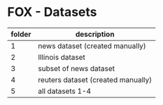 FOX - Datasets
===============

| folder | description |
| - | - |
| 1 | news dataset (created manually) |
| 2 | Illinois dataset |
| 3 | subset of news dataset |
| 4 | reuters dataset (created manually) |
| 5 | all datasets 1-4 |

